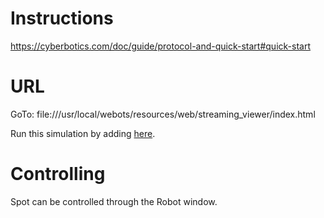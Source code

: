 # Instructions
https://cyberbotics.com/doc/guide/protocol-and-quick-start#quick-start

# URL
GoTo: file:///usr/local/webots/resources/web/streaming_viewer/index.html

Run this simulation by adding [here](http://localhost:1999/session?url=https://github.com/RRL-ALeRT/spot-webots-cloud/blob/main/worlds/spot.wbt).

# Controlling
Spot can be controlled through the Robot window.